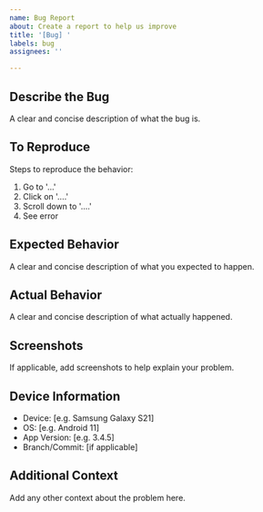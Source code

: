 ```yaml
---
name: Bug Report
about: Create a report to help us improve
title: '[Bug] '
labels: bug
assignees: ''

---
```


## Describe the Bug
A clear and concise description of what the bug is.

## To Reproduce
Steps to reproduce the behavior:
1. Go to '...'
2. Click on '....'
3. Scroll down to '....'
4. See error

## Expected Behavior
A clear and concise description of what you expected to happen.

## Actual Behavior
A clear and concise description of what actually happened.

## Screenshots
If applicable, add screenshots to help explain your problem.

## Device Information
- Device: [e.g. Samsung Galaxy S21]
- OS: [e.g. Android 11]
- App Version: [e.g. 3.4.5]
- Branch/Commit: [if applicable]

## Additional Context
Add any other context about the problem here.